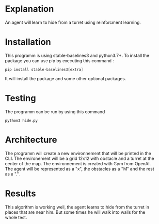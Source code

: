 # Explanation

An agent will learn to hide from a turret using reinforcment learning.

# Installation

This programm is using stable-baselines3 and python3.7+. To install the package you can use pip by executing this command :
```
pip install stable-baselines3[extra]
```
It will install the package and some other optional packages.

# Testing

The programm can be run by using this command
```
python3 hide.py
```

# Architecture

The programm will create a new environnement that will be printed in the CLI. The environement will be a grid 12x12 with obstacle and a turret at the center of the map.
The environnement is created with Gym from OpenAI. The agent will be represented as a "x", the obstacles as a "M" and the rest as a ".".

# Results

This algorithm is working well, the agent learns to hide from the turret in places that are near him. But some times he will walk into walls for the whole test.
